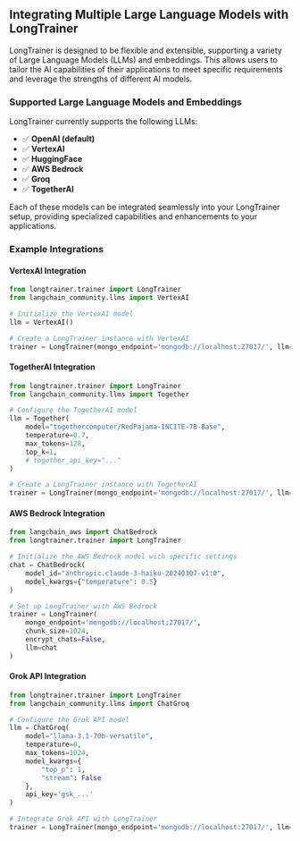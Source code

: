 

## Integrating Multiple Large Language Models with LongTrainer

LongTrainer is designed to be flexible and extensible, supporting a variety of Large Language Models (LLMs) and embeddings. This allows users to tailor the AI capabilities of their applications to meet specific requirements and leverage the strengths of different AI models.

### Supported Large Language Models and Embeddings

LongTrainer currently supports the following LLMs:

- ✅ **OpenAI (default)**
- ✅ **VertexAI**
- ✅ **HuggingFace**
- ✅ **AWS Bedrock**
- ✅ **Groq**
- ✅ **TogetherAI**

Each of these models can be integrated seamlessly into your LongTrainer setup, providing specialized capabilities and enhancements to your applications.

### Example Integrations

#### VertexAI Integration

```python
from longtrainer.trainer import LongTrainer
from langchain_community.llms import VertexAI

# Initialize the VertexAI model
llm = VertexAI()

# Create a LongTrainer instance with VertexAI
trainer = LongTrainer(mongo_endpoint='mongodb://localhost:27017/', llm=llm)
```

#### TogetherAI Integration

```python
from longtrainer.trainer import LongTrainer
from langchain_community.llms import Together

# Configure the TogetherAI model
llm = Together(
    model="togethercomputer/RedPajama-INCITE-7B-Base",
    temperature=0.7,
    max_tokens=128,
    top_k=1,
    # together_api_key="..."
)

# Create a LongTrainer instance with TogetherAI
trainer = LongTrainer(mongo_endpoint='mongodb://localhost:27017/', llm=llm)
```

#### AWS Bedrock Integration

```python
from langchain_aws import ChatBedrock
from longtrainer.trainer import LongTrainer

# Initialize the AWS Bedrock model with specific settings
chat = ChatBedrock(
    model_id="anthropic.claude-3-haiku-20240307-v1:0",
    model_kwargs={"temperature": 0.5}
)

# Set up LongTrainer with AWS Bedrock
trainer = LongTrainer(
    mongo_endpoint='mongodb://localhost:27017/',
    chunk_size=1024,
    encrypt_chats=False,
    llm=chat
)
```

#### Grok API Integration

```python
from longtrainer.trainer import LongTrainer
from langchain_community.llms import ChatGroq

# Configure the Grok API model
llm = ChatGroq(
    model="llama-3.1-70b-versatile",
    temperature=0,
    max_tokens=1024,
    model_kwargs={
        "top_p": 1,
        "stream": False
    },
    api_key='gsk_...'
)

# Integrate Grok API with LongTrainer
trainer = LongTrainer(mongo_endpoint='mongodb://localhost:27017/', llm=llm)
```

